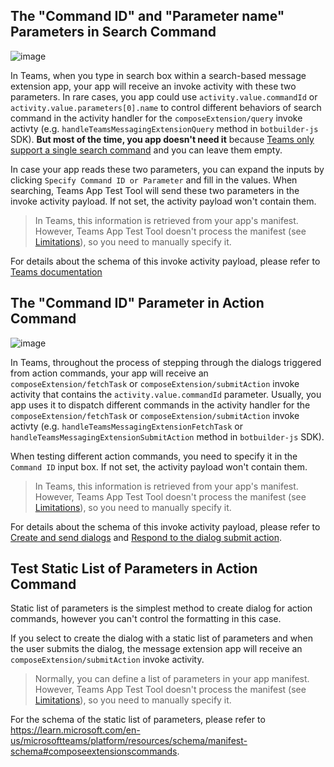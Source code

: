 ## The "Command ID" and "Parameter name" Parameters in Search Command

![image](https://github.com/OfficeDev/TeamsFx/assets/9698542/3e04557d-3805-46f8-b6d2-f5d80b2e992e)

In Teams, when you type in search box within a search-based message extension app, your app will receive an invoke activity with these two parameters. In rare cases, you app could use `activity.value.commandId` or `activity.value.parameters[0].name` to control different behaviors of search command in the activity handler for the `composeExtension/query` invoke activty (e.g. `handleTeamsMessagingExtensionQuery` method in `botbuilder-js` SDK). **But most of the time, you app doesn't need it** because [Teams only support a single search command](https://learn.microsoft.com/en-us/microsoftteams/platform/resources/schema/manifest-schema#composeextensionscommands) and you can leave them empty.

In case your app reads these two parameters, you can expand the inputs by clicking `Specify Command ID or Parameter` and fill in the values. When searching, Teams App Test Tool will send these two parameters in the invoke activity payload. If not set, the activity payload won't contain them.

> In Teams, this information is retrieved from your app's manifest. However, Teams App Test Tool doesn't process the manifest (see [Limitations](https://aka.ms/teams-app-test-tool-manifest-not-processed)), so you need to manually specify it.

For details about the schema of this invoke activity payload, please refer to [Teams documentation](https://learn.microsoft.com/en-us/microsoftteams/platform/messaging-extensions/how-to/search-commands/respond-to-search?tabs=json#respond-to-user-requests)

## The "Command ID" Parameter in Action Command

![image](https://github.com/OfficeDev/TeamsFx/assets/9698542/44935432-cc11-4da2-a20f-2b6de9e16285)

In Teams, throughout the process of stepping through the dialogs triggered from action commands, your app will receive an `composeExtension/fetchTask` or `composeExtension/submitAction` invoke activity that contains the `activity.value.commandId` parameter. Usually, you app uses it to dispatch different commands in the activity handler for the `composeExtension/fetchTask` or `composeExtension/submitAction` invoke activty (e.g. `handleTeamsMessagingExtensionFetchTask` or `handleTeamsMessagingExtensionSubmitAction` method in `botbuilder-js` SDK).

When testing different action commands, you need to specify it in the `Command ID` input box. If not set, the activity payload won't contain them.

> In Teams, this information is retrieved from your app's manifest. However, Teams App Test Tool doesn't process the manifest (see [Limitations](https://aka.ms/teams-app-test-tool-manifest-not-processed)), so you need to manually specify it.

For details about the schema of this invoke activity payload, please refer to [Create and send dialogs](https://learn.microsoft.com/en-us/microsoftteams/platform/messaging-extensions/how-to/action-commands/create-task-module?tabs=dotnet) and [Respond to the dialog submit action](https://learn.microsoft.com/en-us/microsoftteams/platform/messaging-extensions/how-to/action-commands/respond-to-task-module-submit?tabs=dotnet%2Cdotnet-1).

## Test Static List of Parameters in Action Command

Static list of parameters is the simplest method to create dialog for action commands, however you can't control the formatting in this case.

If you select to create the dialog with a static list of parameters and when the user submits the dialog, the message extension app will receive an `composeExtension/submitAction` invoke activity.

> Normally, you can define a list of parameters in your app manifest. However, Teams App Test Tool doesn't process the manifest (see [Limitations](https://aka.ms/teams-app-test-tool-manifest-not-processed)), so you need to manually specify it.

For the schema of the static list of parameters, please refer to https://learn.microsoft.com/en-us/microsoftteams/platform/resources/schema/manifest-schema#composeextensionscommands.
